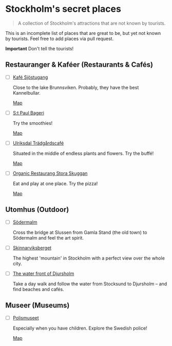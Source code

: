 # Stockholm's secret places
>A collection of Stockholm's attractions that are not known by tourists.


This is an incomplete list of places that are great to be, but yet not known by tourists.
Feel free to add places via pull request.

**Important** Don't tell the tourists!


## Restauranger & Kaféer (Restaurants & Cafés)
- [ ] [Kafé Sjöstugang](https://kafesjostugan.se)
  
  Close to the lake Brunnsviken. Probably, they have the best Kannelbullar.
  
  [Map](https://goo.gl/maps/Kxqekmj516qDXhKm6)

- [ ] [S:t Paul Bageri](https://st-paul-bageri.business.site)
  
  Try the smoothies!

  [Map](https://goo.gl/maps/GVo65V818WrRmcLu6)

- [ ] [Ulriksdal Trädgårdscafé](https://www.rappne.se)
  
  Situated in the middle of endless plants and flowers. Try the buffé!
  
  [Map](https://goo.gl/maps/zBK1LaRXmTCZk9Ei9)

- [ ] [Organic Restaurang Stora Skuggan](http://carolaseko.se)
  
  Eat and play at one place. Try the pizza!

  [Map](https://goo.gl/maps/CxVptguHhoKFa4Hq6)


## Utomhus (Outdoor)
- [ ] [Södermalm](https://www.google.com/maps/place/Södermalm/@59.3123056,18.0490027,14z/data=!3m1!4b1!4m5!3m4!1s0x465f77e516aea773:0x7ad81b0f9e3a6642!8m2!3d59.3125268!4d18.0616188)
  
  Cross the bridge at Slussen from Gamla Stand (the old town) to Södermalm and feel the art spirit.

- [ ] [Skinnarviksberget](https://www.google.com/maps/place/Skinnarviksberget/@59.3199346,18.0485536,17z/data=!3m1!4b1!4m5!3m4!1s0x465f77dd79d0e8b7:0x63f68fd8fb2317ee!8m2!3d59.3199346!4d18.0507423)
  
  The highest 'mountain' in Stockholm with a perfect view over the whole city.

- [ ] [The water front of Djursholm](https://goo.gl/maps/VLEKCuNesXt1cErs6)
  
  Take a day walk and follow the water from Stocksund to Djursholm – and find beaches and cafés.


## Museer (Museums)
- [ ] [Polismuseet](https://polismuseet.se)
  
  Especially when you have children. Explore the Swedish police!

  [Map](https://goo.gl/maps/Zym7TE522gYvV1Qc6)
